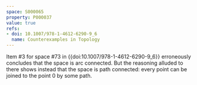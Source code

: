 ```yaml
---
space: S000065
property: P000037
value: true
refs:
- doi: 10.1007/978-1-4612-6290-9_6
  name: Counterexamples in Topology
---
```


Item #3 for space #73 in {{doi:10.1007/978-1-4612-6290-9_6}} erroneously
concludes that the space is arc connected.  But the reasoning alluded to
there shows instead that the space is path connected: every point can be
joined to the point $0$ by some path.
